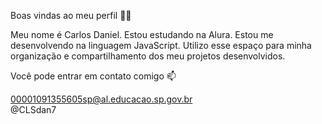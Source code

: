 Boas vindas ao meu perfil 💙💙

Meu nome é Carlos Daniel.
 Estou estudando na Alura.
 Estou me desenvolvendo na linguagem JavaScript.
 Utilizo esse espaço para minha organização e compartilhamento dos meu projetos desenvolvidos.

Você pode entrar em contato comigo 📫

00001091355605sp@al.educacao.sp.gov.br  
@CLSdan7
